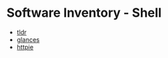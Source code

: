 # Software Inventory - Shell

- [tldr](https://github.com/tldr-pages/tldr)
- [glances](https://github.com/nicolargo/glances)
- [httpie](https://github.com/jakubroztocil/httpie)
